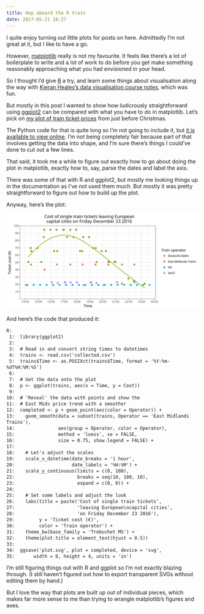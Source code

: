 ```yaml
---
title: Hop aboard the R train
date: 2017-05-21 16:27
---
```


I quite enjoy turning out little plots for posts on here. Admittedly I’m not great at it, but I like to have a go.

However, [matplotlib][] really is not my favourite. It feels like there’s a lot of boilerplate to write and a lot of work to do before you get make something reasonably approaching what you had envisioned in your head.

[matplotlib]: https://matplotlib.org

So I thought I’d give [R][] a try, and learn some things about visualisation along the way with [Kieran Healey’s data visualisation course notes][vissoc], which was fun.

[R]: https://www.r-project.org
[vissoc]: http://vissoc.co

But mostly in this post I wanted to show how ludicrously straightforward using [ggplot2][] can be compared with what you have to do in matplotlib. Let’s pick on [my plot of train ticket prices][trains-post] from just before Christmas.

[ggplot2]: http://ggplot2.tidyverse.org
[trains-post]: https://www.robjwells.com/2016/12/trains-home-and-away/

The Python code for that is quite long so I’m not going to include it, but [it is available to view online][trains-github]. I’m not being completely fair because part of that involves getting the data into shape, and I’m sure there’s things I could’ve done to cut out a few lines.

[trains-github]: https://github.com/robjwells/primaryunit/blob/master/posts/2016/12/2016-12-23-trains/plot_trains.py

That said, it took me a while to figure out exactly how to go about doing the plot in matplotlib, exactly how to, say, parse the dates and label the axis.

There was some of that with R and ggplot2, but mostly me looking things up in the documentation as I’ve not used them much. But mostly it was pretty straightforward to figure out how to build up the plot.

Anyway, here’s the plot:

<p class="full-width">
    <a href="/images/2017-05-21-r-trains.svg">
        <img alt="A chart showing single train fares for selected journeys in England, France, Germany and the Netherlands on Friday December 23. This plot was made with R and ggplot2 instead of matplotlib."
             src="/images/2017-05-21-r-trains.svg"
             class="no-border"
             width=720>
    </a>
</p>

And here’s the code that produced it:
    
    R:
     1:  library(ggplot2)
     2:  
     3:  # Read in and convert string times to datetimes
     4:  trains <- read.csv('collected.csv')
     5:  trains$Time <- as.POSIXct(trains$Time, format = '%Y-%m-%dT%H:%M:%S')
     6:  
     7:  # Get the data onto the plot
     8:  p <- ggplot(trains, aes(x = Time, y = Cost))
     9:  
    10:  # 'Reveal' the data with points and show the
    11:  # East Mids price trend with a smoother
    12:  completed <- p + geom_point(aes(color = Operator)) +
    13:    geom_smooth(data = subset(trains, Operator == 'East Midlands Trains'),
    14:                aes(group = Operator, color = Operator),
    15:                method = 'loess', se = FALSE,
    16:                size = 0.75, show.legend = FALSE) +
    17:  
    18:    # Let's adjust the scales
    19:    scale_x_datetime(date_breaks = '1 hour',
    20:                     date_labels = '%H:%M') +
    21:    scale_y_continuous(limits = c(0, 100),
    22:                       breaks = seq(10, 100, 10),
    23:                       expand = c(0, 0)) +
    24:  
    25:    # Set some labels and adjust the look
    26:    labs(title = paste('Cost of single train tickets',
    27:                       'leaving European\ncapital cities',
    28:                       'on Friday December 23 2016'),
    29:         y = 'Ticket cost (€)',
    30:         color = 'Train operator') +
    31:    theme_bw(base_family = 'Trebuchet MS') +
    32:    theme(plot.title = element_text(hjust = 0.5))
    33:  
    34:  ggsave('plot.svg', plot = completed, device = 'svg',
    35:       width = 8, height = 4, units = 'in')

I’m still figuring things out with R and ggplot so I’m not exactly blazing through. (I still haven’t figured out how to export transparent SVGs without editing them by hand.)

But I love the way that plots are built up out of individual pieces, which makes far more sense to me than trying to wrangle matplotlib’s figures and axes.
